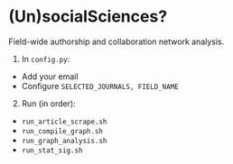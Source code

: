# (Un)socialSciences?
Field-wide authorship and collaboration network analysis. 

1. In ``config.py``:
- Add your email
- Configure ``SELECTED_JOURNALS, FIELD_NAME``

2. Run (in order):
- ``run_article_scrape.sh``
- ``run_compile_graph.sh``
- ``run_graph_analysis.sh``
- ``run_stat_sig.sh``

